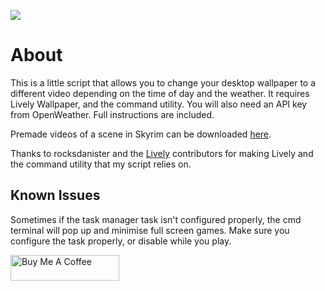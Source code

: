 ![](https://i.imgur.com/oQSlTX0.png)

# About

This is a little script that allows you to change your desktop wallpaper to a different video depending on the time of day and the weather.
It requires Lively Wallpaper, and the command utility.
You will also need an API key from OpenWeather.
Full instructions are included.

Premade videos of a scene in Skyrim can be downloaded [here](https://drive.google.com/drive/folders/1xF0Iz6BP_f_UGSkXBAFqbQ5xHxR2msvC?usp=share_link).

Thanks to rocksdanister and the [Lively](https://github.com/rocksdanister/lively) contributors for making Lively and the command utility that my script relies on.

## Known Issues
Sometimes if the task manager task isn't configured properly, the cmd terminal will pop up and minimise full screen games. Make sure you configure the task properly, or disable while you play.


<a href="https://www.buymeacoffee.com/BiomeBits" target="_blank"><img src="https://www.buymeacoffee.com/assets/img/guidelines/download-assets-sm-3.svg" alt="Buy Me A Coffee" height="41" width="174"></a>
